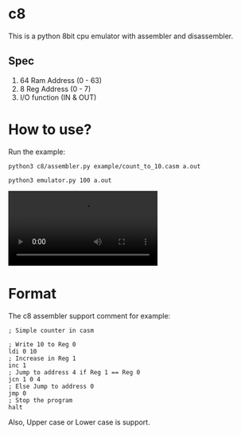 # c8
This is a python 8bit cpu emulator with assembler and disassembler.

## Spec
1. 64 Ram Address (0 - 63)
2. 8 Reg Address (0 - 7)
3. I/O function (IN & OUT)

# How to use?
Run the example:

`python3 c8/assembler.py example/count_to_10.casm a.out`

`python3 emulator.py 100 a.out`

![](src/example.mov)

# Format
The c8 assembler support comment for example:

    ; Simple counter in casm

    ; Write 10 to Reg 0
    ldi 0 10
    ; Increase in Reg 1
    inc 1
    ; Jump to address 4 if Reg 1 == Reg 0
    jcn 1 0 4
    ; Else Jump to address 0
    jmp 0
    ; Stop the program
    halt

Also, Upper case or Lower case is support.

